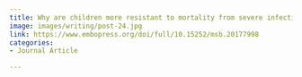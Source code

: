```yaml
---
title: Why are children more resistant to mortality from severe infections?
image: images/writing/post-24.jpg
link: https://www.embopress.org/doi/full/10.15252/msb.20177998
categories:
- Journal Article

---
```

